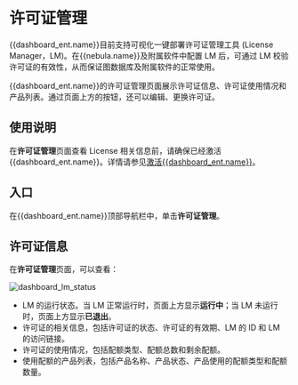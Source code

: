 # 许可证管理

{{dashboard_ent.name}}目前支持可视化一键部署许可证管理工具 (License Manager，LM)。在{{nebula.name}}及附属软件中配置 LM 后，可通过 LM 校验许可证的有效性，从而保证图数据库及附属软件的正常使用。

{{dashboard_ent.name}}的许可证管理页面展示许可证信息、许可证使用情况和产品列表。通过页面上方的按钮，还可以编辑、更换许可证。

## 使用说明

在**许可证管理**页面查看 License 相关信息前，请确保已经激活{{dashboard_ent.name}}。详情请参见[激活{{dashboard_ent.name}}](3.connect-dashboard.md)。

## 入口

在{{dashboard_ent.name}}顶部导航栏中，单击**许可证管理**。

## 许可证信息

在**许可证管理**页面，可以查看：

![dashboard_lm_status](https://docs-cdn.nebula-graph.com.cn/figures/dashboard_lm_status_2023-07-14_13-59-56_yueshu.png)

- LM 的运行状态。当 LM 正常运行时，页面上方显示**运行中**；当 LM 未运行时，页面上方显示**已退出**。
- 许可证的相关信息，包括许可证的状态、许可证的有效期、LM 的 ID 和 LM 的访问链接。
- 许可证的使用情况，包括配额类型、配额总数和剩余配额。
- 使用配额的产品列表，包括产品名称、产品状态、产品使用的配额类型和配额数量。
